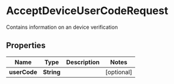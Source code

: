 

# AcceptDeviceUserCodeRequest

Contains information on an device verification

## Properties

| Name | Type | Description | Notes |
|------------ | ------------- | ------------- | -------------|
|**userCode** | **String** |  |  [optional] |



